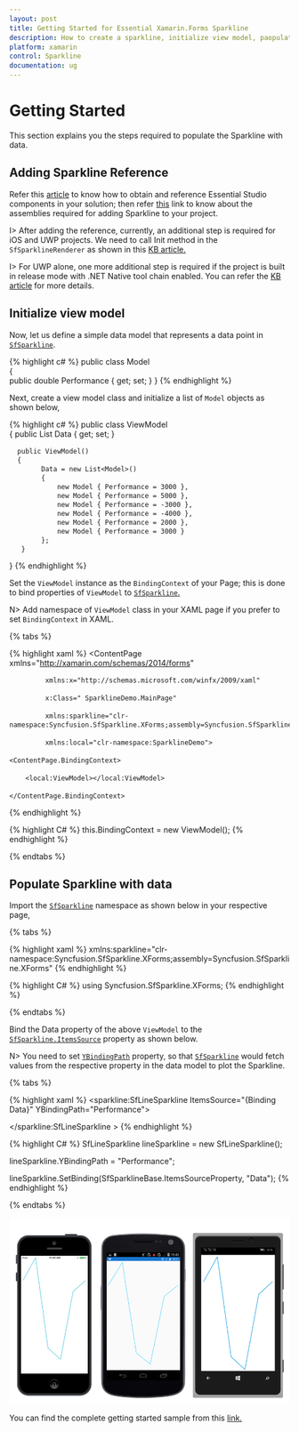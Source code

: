 ```yaml
---
layout: post
title: Getting Started for Essential Xamarin.Forms Sparkline
description: How to create a sparkline, initialize view model, paopulate data in sparkline.
platform: xamarin
control: Sparkline
documentation: ug
---
```


# Getting Started

This section explains you the steps required to populate the Sparkline with data. 

## Adding Sparkline Reference

Refer this [article](https://help.syncfusion.com/xamarin/introduction/download-and-installation) to know how to obtain and reference Essential Studio components in your solution; then refer [this](https://help.syncfusion.com/xamarin/introduction/control-dependencies#sfsparkline) link to know about the assemblies required for adding Sparkline to your project.

I> After adding the reference, currently, an additional step is required for iOS and UWP projects. We need to call Init method in the `SfSparklineRenderer` as shown in this [KB article.](https://www.syncfusion.com/kb/7713)

I> For UWP alone, one more additional step is required if the project is built in release mode with .NET Native tool chain enabled. You can refer the [KB article](https://www.syncfusion.com/kb/7167) for more details.

## Initialize view model

Now, let us define a simple data model that represents a data point in [`SfSparkline`](https://help.syncfusion.com/cr/cref_files/xamarin/sfsparkline/Syncfusion.SfSparkline.XForms~Syncfusion.SfSparkline.XForms.SfLineSparkline.html).

{% highlight c# %}
public class Model   
{   
    public double Performance { get; set; }
}
{% endhighlight %} 

Next, create a view model class and initialize a list of `Model` objects as shown below,

{% highlight c# %}
public class ViewModel  
{
      public List<Model> Data { get; set; }      

      public ViewModel()       
      {
            Data = new List<Model>()
            {
                new Model { Performance = 3000 },
                new Model { Performance = 5000 },
                new Model { Performance = -3000 },
                new Model { Performance = -4000 },
                new Model { Performance = 2000 },
                new Model { Performance = 3000 }
            }; 
       }
 }
{% endhighlight %} 

Set the `ViewModel` instance as the `BindingContext` of your Page; this is done to bind properties of `ViewModel` to [`SfSparkline`.](https://help.syncfusion.com/cr/cref_files/xamarin/sfsparkline/Syncfusion.SfSparkline.XForms~Syncfusion.SfSparkline.XForms.SfLineSparkline.html)
 
N> Add namespace of `ViewModel` class in your XAML page if you prefer to set `BindingContext` in XAML.

{% tabs %} 

{% highlight xaml %} 
<ContentPage xmlns="http://xamarin.com/schemas/2014/forms"

             xmlns:x="http://schemas.microsoft.com/winfx/2009/xaml"

             x:Class=" SparklineDemo.MainPage"

             xmlns:sparkline="clr-namespace:Syncfusion.SfSparkline.XForms;assembly=Syncfusion.SfSparkline.XForms" 

             xmlns:local="clr-namespace:SparklineDemo">    

	<ContentPage.BindingContext>       

		<local:ViewModel></local:ViewModel>  

	</ContentPage.BindingContext>
 
</ContentPage>
{% endhighlight %}

{% highlight C# %} 
this.BindingContext = new ViewModel();
{% endhighlight %}

{% endtabs %} 

## Populate Sparkline with data

Import the [`SfSparkline`](https://help.syncfusion.com/cr/cref_files/xamarin/sfsparkline/Syncfusion.SfSparkline.XForms~Syncfusion.SfSparkline.XForms.SfLineSparkline.html) namespace as shown below in your respective page,

{% tabs %}   

{% highlight xaml %}
xmlns:sparkline="clr-namespace:Syncfusion.SfSparkline.XForms;assembly=Syncfusion.SfSparkline.XForms"
{% endhighlight %}

{% highlight C# %}
using Syncfusion.SfSparkline.XForms;
{% endhighlight %}

{% endtabs %} 

Bind the Data property of the above `ViewModel` to the [`SfSparkline.ItemsSource`](https://help.syncfusion.com/cr/cref_files/xamarin/sfsparkline/Syncfusion.SfSparkline.XForms~Syncfusion.SfSparkline.XForms.SfSparklineBase~ItemsSource.html) property as shown below.

N> You need to set [`YBindingPath`](https://help.syncfusion.com/cr/cref_files/xamarin/sfsparkline/Syncfusion.SfSparkline.XForms~Syncfusion.SfSparkline.XForms.SfSparklineBase~YBindingPath.html) property, so that [`SfSparkline`](https://help.syncfusion.com/cr/cref_files/xamarin/sfsparkline/Syncfusion.SfSparkline.XForms~Syncfusion.SfSparkline.XForms.SfLineSparkline.html) would fetch values from the respective property in the data model to plot the Sparkline.

{% tabs %}   

{% highlight xaml %}
<sparkline:SfLineSparkline ItemsSource="{Binding Data}" YBindingPath="Performance"> 

</sparkline:SfLineSparkline >
{% endhighlight %}

{% highlight C# %}
SfLineSparkline lineSparkline = new SfLineSparkline(); 

lineSparkline.YBindingPath = "Performance";

lineSparkline.SetBinding(SfSparklineBase.ItemsSourceProperty, "Data");
{% endhighlight %}

{% endtabs %} 

![](Getting-Started-image/LineSparkline.png)

You can find the complete getting started sample from this [link.](http://files2.syncfusion.com/Xamarin.Forms/Samples/Sparkline_GettingStarted.zip)

